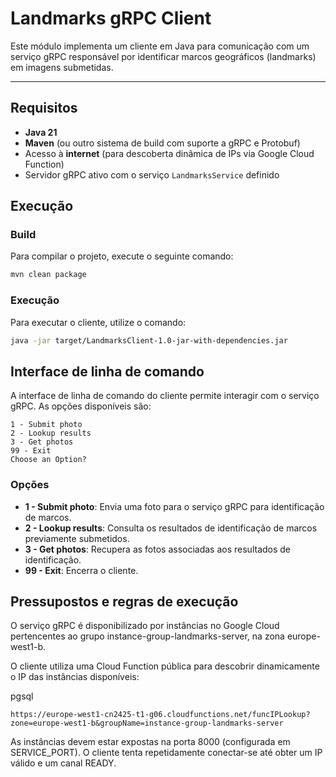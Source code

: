 # Landmarks gRPC Client

Este módulo implementa um cliente em Java para comunicação com um serviço gRPC responsável por identificar marcos geográficos (landmarks) em imagens submetidas.

---
## Requisitos

- **Java 21**
- **Maven** (ou outro sistema de build com suporte a gRPC e Protobuf)
- Acesso à **internet** (para descoberta dinâmica de IPs via Google Cloud Function)
- Servidor gRPC ativo com o serviço `LandmarksService` definido


## Execução

### Build
Para compilar o projeto, execute o seguinte comando:

```bash
mvn clean package
```

### Execução
Para executar o cliente, utilize o comando:

```bash
java -jar target/LandmarksClient-1.0-jar-with-dependencies.jar
```

## Interface de linha de comando
A interface de linha de comando do cliente permite interagir com o serviço gRPC. As opções disponíveis são:

```plaintext
1 - Submit photo
2 - Lookup results
3 - Get photos
99 - Exit
Choose an Option?
```

### Opções
- **1 - Submit photo**: Envia uma foto para o serviço gRPC para identificação de marcos.
- **2 - Lookup results**: Consulta os resultados de identificação de marcos previamente submetidos.
- **3 - Get photos**: Recupera as fotos associadas aos resultados de identificação.
- **99 - Exit**: Encerra o cliente.

## Pressupostos e regras de execução
O serviço gRPC é disponibilizado por instâncias no Google Cloud pertencentes ao grupo instance-group-landmarks-server, na zona europe-west1-b.

O cliente utiliza uma Cloud Function pública para descobrir dinamicamente o IP das instâncias disponíveis:

pgsql
```plaintext
https://europe-west1-cn2425-t1-g06.cloudfunctions.net/funcIPLookup?zone=europe-west1-b&groupName=instance-group-landmarks-server
```

As instâncias devem estar expostas na porta 8000 (configurada em SERVICE_PORT).
O cliente tenta repetidamente conectar-se até obter um IP válido e um canal READY.
